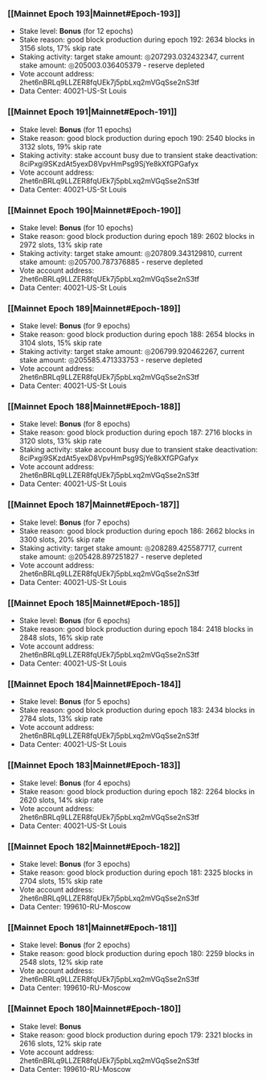 ### [[Mainnet Epoch 193|Mainnet#Epoch-193]]
* Stake level: **Bonus** (for 12 epochs)
* Stake reason: good block production during epoch 192: 2634 blocks in 3156 slots, 17% skip rate
* Staking activity: target stake amount: ◎207293.032432347, current stake amount: ◎205003.036405379 - reserve depleted
* Vote account address: 2het6nBRLq9LLZER8fqUEk7j5pbLxq2mVGqSse2nS3tf
* Data Center: 40021-US-St Louis
### [[Mainnet Epoch 191|Mainnet#Epoch-191]]
* Stake level: **Bonus** (for 11 epochs)
* Stake reason: good block production during epoch 190: 2540 blocks in 3132 slots, 19% skip rate
* Staking activity: stake account busy due to transient stake deactivation: 8ciPxgi9SKzdAt5yexD8VpvHmPsg9SjYe8kXfGPGafyx
* Vote account address: 2het6nBRLq9LLZER8fqUEk7j5pbLxq2mVGqSse2nS3tf
* Data Center: 40021-US-St Louis
### [[Mainnet Epoch 190|Mainnet#Epoch-190]]
* Stake level: **Bonus** (for 10 epochs)
* Stake reason: good block production during epoch 189: 2602 blocks in 2972 slots, 13% skip rate
* Staking activity: target stake amount: ◎207809.343129810, current stake amount: ◎205700.787376885 - reserve depleted
* Vote account address: 2het6nBRLq9LLZER8fqUEk7j5pbLxq2mVGqSse2nS3tf
* Data Center: 40021-US-St Louis
### [[Mainnet Epoch 189|Mainnet#Epoch-189]]
* Stake level: **Bonus** (for 9 epochs)
* Stake reason: good block production during epoch 188: 2654 blocks in 3104 slots, 15% skip rate
* Staking activity: target stake amount: ◎206799.920462267, current stake amount: ◎205585.471333753 - reserve depleted
* Vote account address: 2het6nBRLq9LLZER8fqUEk7j5pbLxq2mVGqSse2nS3tf
* Data Center: 40021-US-St Louis
### [[Mainnet Epoch 188|Mainnet#Epoch-188]]
* Stake level: **Bonus** (for 8 epochs)
* Stake reason: good block production during epoch 187: 2716 blocks in 3120 slots, 13% skip rate
* Staking activity: stake account busy due to transient stake deactivation: 8ciPxgi9SKzdAt5yexD8VpvHmPsg9SjYe8kXfGPGafyx
* Vote account address: 2het6nBRLq9LLZER8fqUEk7j5pbLxq2mVGqSse2nS3tf
* Data Center: 40021-US-St Louis
### [[Mainnet Epoch 187|Mainnet#Epoch-187]]
* Stake level: **Bonus** (for 7 epochs)
* Stake reason: good block production during epoch 186: 2662 blocks in 3300 slots, 20% skip rate
* Staking activity: target stake amount: ◎208289.425587717, current stake amount: ◎205428.897251827 - reserve depleted
* Vote account address: 2het6nBRLq9LLZER8fqUEk7j5pbLxq2mVGqSse2nS3tf
* Data Center: 40021-US-St Louis
### [[Mainnet Epoch 185|Mainnet#Epoch-185]]
* Stake level: **Bonus** (for 6 epochs)
* Stake reason: good block production during epoch 184: 2418 blocks in 2848 slots, 16% skip rate
* Vote account address: 2het6nBRLq9LLZER8fqUEk7j5pbLxq2mVGqSse2nS3tf
* Data Center: 40021-US-St Louis
### [[Mainnet Epoch 184|Mainnet#Epoch-184]]
* Stake level: **Bonus** (for 5 epochs)
* Stake reason: good block production during epoch 183: 2434 blocks in 2784 slots, 13% skip rate
* Vote account address: 2het6nBRLq9LLZER8fqUEk7j5pbLxq2mVGqSse2nS3tf
* Data Center: 40021-US-St Louis
### [[Mainnet Epoch 183|Mainnet#Epoch-183]]
* Stake level: **Bonus** (for 4 epochs)
* Stake reason: good block production during epoch 182: 2264 blocks in 2620 slots, 14% skip rate
* Vote account address: 2het6nBRLq9LLZER8fqUEk7j5pbLxq2mVGqSse2nS3tf
* Data Center: 40021-US-St Louis
### [[Mainnet Epoch 182|Mainnet#Epoch-182]]
* Stake level: **Bonus** (for 3 epochs)
* Stake reason: good block production during epoch 181: 2325 blocks in 2704 slots, 15% skip rate
* Vote account address: 2het6nBRLq9LLZER8fqUEk7j5pbLxq2mVGqSse2nS3tf
* Data Center: 199610-RU-Moscow
### [[Mainnet Epoch 181|Mainnet#Epoch-181]]
* Stake level: **Bonus** (for 2 epochs)
* Stake reason: good block production during epoch 180: 2259 blocks in 2548 slots, 12% skip rate
* Vote account address: 2het6nBRLq9LLZER8fqUEk7j5pbLxq2mVGqSse2nS3tf
* Data Center: 199610-RU-Moscow
### [[Mainnet Epoch 180|Mainnet#Epoch-180]]
* Stake level: **Bonus**
* Stake reason: good block production during epoch 179: 2321 blocks in 2616 slots, 12% skip rate
* Vote account address: 2het6nBRLq9LLZER8fqUEk7j5pbLxq2mVGqSse2nS3tf
* Data Center: 199610-RU-Moscow